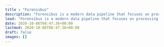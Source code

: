 ```yaml
---
title : "Forensibus"
description: "Forensibus is a modern data pipeline that focuses on processing digital forensics artefacts. Forensibus is dedicated to incident responders and forensic analysts"
lead: "Forensibus is a modern data pipeline that focuses on processing digital forensics artefacts."
date: 2020-10-06T08:47:36+00:00
lastmod: 2020-10-06T08:47:36+00:00
draft: false
images: []
---
```

